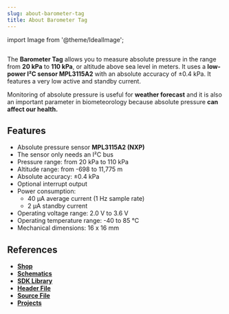 ```yaml
---
slug: about-barometer-tag
title: About Barometer Tag
---
```

import Image from '@theme/IdealImage';

<div class="container">
  <div class="row">
    <div class="col col--4">
      <div><Image img={require('./barometer-tag.png')} /></div>
    </div>
    <div class="col col--6">
      <p>
        The <b>Barometer Tag</b> allows you to measure absolute pressure in the range from <b>20 kPa</b> to <b>110 kPa</b>, or altitude above sea level in meters. It uses a <b>low-power I²C sensor MPL3115A2</b> with an absolute accuracy of ±0.4 kPa. It features a very low active and standby current.
      </p>
      <p>
        Monitoring of absolute pressure is useful for <b>weather forecast</b> and it is also an important parameter in biometeorology because absolute pressure <b>can affect our health.</b>
      </p>
    </div>
  </div>
</div>

## Features
- Absolute pressure sensor **MPL3115A2 (NXP)**
- The sensor only needs an I²C bus
- Pressure range: from 20 kPa to 110 kPa
- Altitude range: from -698 to 11,775 m
- Absolute accuracy: ±0.4 kPa
- Optional interrupt output
- Power consumption:
  - 40 µA average current (1 Hz sample rate)
  - 2 µA standby current
- Operating voltage range: 2.0 V to 3.6 V
- Operating temperature range: -40 to 85 °C
- Mechanical dimensions: 16 x 16 mm

## References
- [**Shop**](https://shop.hardwario.com/barometer-tag/)
- [**Schematics**](https://github.com/hardwario/bc-hardware/tree/master/out/bc-tag-barometer)
- [**SDK Library**](https://sdk.hardwario.com/group__twr__tag__barometer)
- [**Header File**](https://github.com/hardwario/twr-sdk/blob/HEAD/twr/inc/twr_tag_barometer.h)
- [**Source File**](https://github.com/hardwario/twr-sdk/blob/HEAD/twr/src/twr_tag_barometer.c)
- [**Projects**](https://www.hackster.io/hardwario/projects?part_id=108578)
